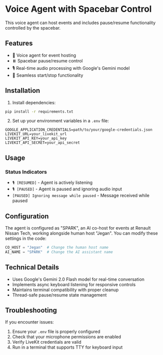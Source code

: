 # Voice Agent with Spacebar Control

This voice agent can host events and includes pause/resume functionality controlled by the spacebar.

## Features

- 🎤 Voice agent for event hosting
- ⏸️ Spacebar pause/resume control
- 🎙️ Real-time audio processing with Google's Gemini model
- 🔄 Seamless start/stop functionality

## Installation

1. Install dependencies:
```bash
pip install -r requirements.txt
```

2. Set up your environment variables in a `.env` file:
```env
GOOGLE_APPLICATION_CREDENTIALS=path/to/your/google-credentials.json
LIVEKIT_URL=your_livekit_url
LIVEKIT_API_KEY=your_api_key
LIVEKIT_API_SECRET=your_api_secret
```

## Usage

### Status Indicators

- `🎙️ [RESUMED]` - Agent is actively listening
- `🎙️ [PAUSED]` - Agent is paused and ignoring audio input
- `[PAUSED] Ignoring message while paused` - Message received while paused


## Configuration

The agent is configured as "SPARK", an AI co-host for events at Renault Nissan Tech, working alongside human host "Jegan". You can modify these settings in the code:

```python
CO_HOST = "Jegan"  # Change the human host name
AI_NAME = "SPARK"  # Change the AI assistant name
```

## Technical Details

- Uses Google's Gemini 2.0 Flash model for real-time conversation
- Implements async keyboard listening for responsive controls
- Maintains terminal compatibility with proper cleanup
- Thread-safe pause/resume state management

## Troubleshooting

If you encounter issues:

1. Ensure your `.env` file is properly configured
2. Check that your microphone permissions are enabled
3. Verify LiveKit credentials are valid
4. Run in a terminal that supports TTY for keyboard input